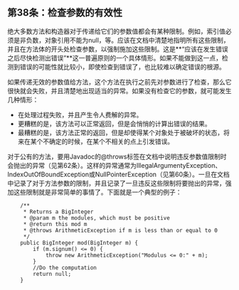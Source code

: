 ## 第38条：检查参数的有效性

绝大多数方法和构造器对于传递给它们的参数值都会有某种限制。例如，索引值必须是非负数，对象引用不能为null，等。应该在文档中清楚地指明所有这些限制，并且在方法体的开头处检查参数，以强制施加这些限制。这是**“应该在发生错误之后尽快检测出错误”**这一普遍原则的一个具体情形。如果不能做到这一点，检测到错误的可能性就比较小，即使检查到错误了，也比较难以确定错误的根源。

如果传递无效的参数值给方法，这个方法在执行之前先对参数进行了检查，那么它很快就会失败，并且清楚地出现适当的异常。如果没有检查它的参数，就可能发生几种情形：

* 在处理过程失败，并且产生令人费解的异常。 
* 更糟糕的是，该方法可以正常返回，但是会悄悄的计算出错误的结果。 
* 最糟糕的是，该方法正常的返回，但是却使得某个对象处于被破坏的状态，将来在某个不确定的时候，在某个不相关的点上引发错误。

对于公有的方法，要用Javadoc的@throws标签在文档中说明违反参数值限制时会抛出的异常（见第62条）。这样的异常通常为IllegalArgumentyException、IndexOutOfBoundException或NullPointerException（见第60条）。一旦在文档中记录了对于方法参数的限制，并且记录了一旦违反这些限制将要抛出的异常，强加这些限制就是非常简单的事情了。下面就是一个典型的例子：

```
    /**
     * Returns a BigInteger
     * @param m the modules, which must be positive
     * @return this mod m
     * @throws ArithmeticException if m is less than or equal to 0
     */
    public BigInteger mod(BigInteger m) {
        if (m.signum() <= 0) {
            throw new ArithmeticException("Modulus <= 0:" + m);
        }
        //Do the computation
        return null;
    }
```


